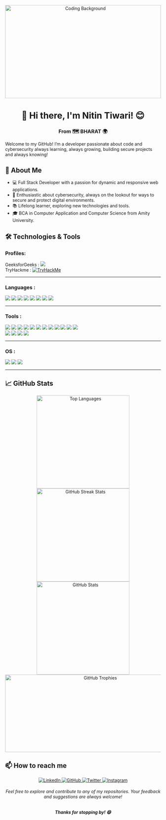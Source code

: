<div align="center">
  <img src="https://images.pexels.com/photos/97077/pexels-photo-97077.jpeg" alt="Coding Background" style="width:100%; height:300px; object-fit:cover;" />
</div>

<div align="center">
  <h1>👋 Hi there, I'm Nitin Tiwari! 😊</h1>
  <h3>From 🗺️ BHARAT 🌍</h3>
</div>
  <p>Welcome to my GitHub! I’m a developer passionate about code and cybersecurity always learning, always growing, building secure projects and always knowing!</p>


## 🚀 About Me
<ul>
  <li>💻 Full Stack Developer with a passion for dynamic and responsive web applications.</li>
  <li>🔐 Enthusiastic about cybersecurity, always on the lookout for ways to secure and protect digital environments.</li>
  <li>📚 Lifelong learner, exploring new technologies and tools.</li>
  <li>🎓 BCA in Computer Application and Computer Science from Amity University.</li>
</ul>

## 🛠️ Technologies & Tools 

### Profiles:
  GeeksforGeeks : <a href="https://www.geeksforgeeks.org/user/nitintr/">
  <img src="https://img.shields.io/badge/GeeksforGeeks-4CB990?style=for-the-badge&logo=GeeksforGeeks&logoColor=white"/>
  <a><br>
  TryHackme     : <a href=""><img src="https://tryhackme-badges.s3.amazonaws.com/nitintr788.png" alt="TryHackMe"><a>
  <hr>
  
### Languages :
<div>
  <img src="https://img.shields.io/badge/C-6B478E?style=flat-square&logo=c&logoColor=white"/>
  <img src="https://img.shields.io/badge/-Python-3776AB?style=flat-square&logo=python&logoColor=white"/>
  <img src="https://img.shields.io/badge/-JavaScript-F7DF1E?style=flat-square&logo=javascript&logoColor=black"/>
  <img src="https://img.shields.io/badge/Java-007396?style=for-the-badge&logo=java&logoColor=white"/>
  <img src="https://img.shields.io/badge/Dart-0175C2?style=for-the-badge&logo=dart&logoColor=white"/>
  <img src="https://img.shields.io/badge/TypeScript-3178C6?style=for-thebadge&logo=typescript&logoColor=white"/>
<img src="https://img.shields.io/badge/-HTML5-E34F26?style=flat-square&logo=html5&logoColor=white"/>
  <img src="https://img.shields.io/badge/-CSS3-1572B6?style=flat-square&logo=css3"/>
  
</div>
<hr>

### Tools :

<div align="">
  <img src="https://img.shields.io/badge/-React-61DAFB?style=flat-square&logo=react&logoColor=black"/>
  <img src="https://img.shields.io/badge/-Node.js-339933?style=flat-square&logo=node.js&logoColor=white"/>
  <img src="https://img.shields.io/badge/-Git-F05032?style=flat-square&logo=git&logoColor=white"/>
  <img src="https://img.shields.io/badge/-Docker-2496ED?style=flat-square&logo=docker&logoColor=white"/>
  <img src="https://img.shields.io/badge/-VS%20Code-007ACC?style=flat-square&logo=visual-studio-code&logoColor=white"/>
  <img src="https://img.shields.io/badge/-Bootstrap-563D7C?style=flat-square&logo=bootstrap&logoColor=white"/>
  <img src="https://img.shields.io/badge/-Tailwind%20CSS-38B2AC?style=flat-square&logo=tailwind-css&logoColor=white"/>
  <img src="https://img.shields.io/badge/-Flutter-02569B?style=flat-square&logo=flutter&logoColor=white"/>
  <img src="https://img.shields.io/badge/-TensorFlow-FF6F00?style=flat-square&logo=tensorflow&logoColor=white"/>
  <img src="https://img.shields.io/badge/-scikit--learn-F7931E?style=flat-square&logo=scikit-learn&logoColor=white"/>
  <img src="https://img.shields.io/badge/Google%20Cloud%20-FFE084?style=flat-square&logo=google%20cloud&logoColor=white"/>
  <img src="https://img.shields.io/badge/AWS%20-E5C976?style=flat-square&logo=Amazon&logoColor=white"/>
<br>
  <img src="https://img.shields.io/badge/SQL-4479A1?style=for-the-badge&logo=postgresql&logoColor=white"/>
  <img src="https://img.shields.io/badge/MongoDB-47A248?style=for-the-badge&logo=mongodb&logoColor=white"/>
<img src="https://img.shields.io/badge/Unity-000000?style=for-the-badge&logo=unity&logoColor=white"/>
<img src="https://img.shields.io/badge/Blender-F5792A?style=for-the-badge&logo=blender&logoColor=white"/>
</div>
<hr>

### OS :
<div>
 <img src="https://img.shields.io/badge/MAC%20OS%20-949494?style=flat-square&logo=macos&logoColor=white"/>
  <img src="https://img.shields.io/badge/Windows%20-1564B2?style=flat-square&logo=windows&logoColor=white"/> 
  <img src="https://img.shields.io/badge/Kali%20Linux%20%20-CB6651?style=flat-square&logo=kalilinux&logoColor=white"/>
</div>
<hr>

## 📈 GitHub Stats
<div align="center">
<img src="https://github-readme-stats.vercel.app/api/top-langs?username=thedarknight01&show_icons=true&locale=en&layout=compact&theme=radical&disable_animations=true" alt="Top Languages" style="width:300px;hieght:200px" />
  
  <img src="https://github-readme-streak-stats.herokuapp.com/?user=thedarknight01&theme=radical" alt="GitHub Streak Stats" style="width:300px;hieght:200px" />

  <img src="https://github-readme-stats.vercel.app/api?username=thedarknight01&show_icons=true&theme=dark&count_private=true&cache_seconds=1800" alt="GitHub Stats"  style="width:300px;hieght:200px"  />
  <img src="https://github-profile-trophy.vercel.app/?username=thedarknight01&row=2&column=3&theme=gruvbox" height="250px" alt="GitHub Trophies"   style="width:600px;hieght:200px" /> 
</div>

## 📫 How to reach me
<div align="center">
  
  <a href="https://www.linkedin.com/in/nitin-tiwari4/" target="_blank">
    <img src="https://img.shields.io/badge/-LinkedIn-0077B5?style=flat-square&logo=linkedin&logoColor=white" alt="LinkedIn"/>
  </a>
  <a href="https://github.com/thedarknight01" target="_blank">
    <img src="https://img.shields.io/badge/-GitHub-181717?style=flat-square&logo=github&logoColor=white" alt="GitHub"/>
  </a>
  <a href="https://x.com/kratos1051" target="_blank">
    <img src="https://img.shields.io/badge/-Twitter-1DA1F2?style=flat-square&logo=twitter&logoColor=white" alt="Twitter"/>
  </a>
  <a href="https://www.instagram.com/skyy_sooon" target="_blank">
    <img src="https://img.shields.io/badge/-Instagram-E4405F?style=flat-square&logo=instagram&logoColor=white" alt="Instagram"/>
  </a>
</div>

<div align="center">
 
 ###### Feel free to explore and contribute to any of my repositories. Your feedback and suggestions are always welcome!

  ##### Thanks for stopping by! 😄
</div>

